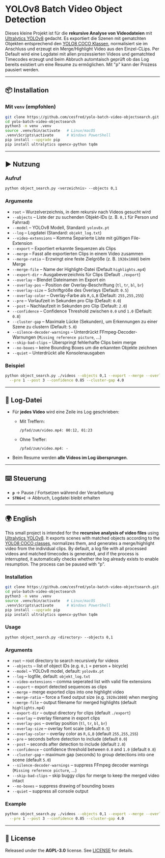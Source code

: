 # YOLOv8 Batch Video Object Detection

Dieses kleine Projekt ist für die **rekursive Analyse von Videodateien** mit [Ultralytics YOLOv8](https://github.com/ultralytics/ultralytics) gedacht.
Es exportiert die Szenen mit gematchten Objekten entsprechend den [YOLO8 COCO Klassen](https://docs.ultralytics.com/de/datasets/detect/coco8/), normalisiert
sie im Anschluss und erzeugt ein Merge/Highlight Video aus den Einzel-CLips. Per Default wird eine Logdatei mit allen prozessierten Videos und gematchted 
Timecodes erzeugt und beim Abbruch automtaisch geprüft ob das Log bereits existiert um eine Resume zu ermöglichen. Mit "p" kann der Prozess pausiert werden.

---

## 📦 Installation

### Mit `venv` (empfohlen)
```bash
git clone https://github.com/cesfred/yolo-batch-video-objectsearch.git
cd yolo-batch-video-objectsearch
python3 -m venv .venv
source .venv/bin/activate   # Linux/macOS
.venv\Scripts\activate      # Windows PowerShell
pip install --upgrade pip
pip install ultralytics opencv-python tqdm
```

---

## ▶️ Nutzung

### Aufruf
```bash
python object_search.py <verzeichnis> --objects 0,1
```

### Argumente

- `root` – Wurzelverzeichnis, in dem rekursiv nach Videos gesucht wird  
- `--objects` – Liste der zu suchenden Objekt-IDs (z. B. `0,1` für Person und Fahrrad)  
- `--model` – YOLOv8 Modell, Standard: `yolov8x.pt`  
- `--log` – Logdatei (Standard: `objekt_log.txt`)  
- `--video-extensions` – Komma Separierte Liste mit gültigen File-Extension
- `--export` – Exportiert erkannte Sequenzen als Clips
- `--merge` – Fasst alle exportierten Clips in einem Video zusammen  
- `--merge-ratio` – Erzwingt eine feste Zielgröße (z. B. `1920x1080`) beim Merge  
- `--merge-file` – Name der Highlight-Datei (Default `highlights.mp4`)  
- `--export-dir` – Ausgabeverzeichnis für Clips (Default `./export`)  
- `--overlay` – Blendet Dateinamen im Export ein
- `--overlay-pos` – Position der Overlay-Beschriftung (`tl`, `tr`, `bl`, `br`)  
- `--overlay-size` – Schriftgröße des Overlays (Default: `0.5`)  
- `--overlay-color` – Overlay-Farbe als `R,G,B` (Default: `255,255,255`)  
- `--pre` – Vorlaufzeit in Sekunden pro Clip (Default: `0.0`)  
- `--post` – Nachlaufzeit in Sekunden pro Clip (Default: `2.0`)  
- `--confidence` – Confidence Threshold zwischen `0.0` und `1.0` (Default: `0.8`)  
- `--cluster-gap` – Maximale Lücke (Sekunden), um Erkennungen zu einer Szene zu clustern (Default: `5.0`)  
- `--silence-decoder-warnings` – Unterdrückt FFmpeg-Decoder-Warnungen (`Missing reference picture`, …)  
- `--skip-bad-clips` – Überspringt fehlerhafte Clips beim merge
- `--no-boxes` – keine Bounding Boxes um die erkannten Objekte zeichnen
- `--quiet` – Unterdrückt alle Konsolenausgaben

### Beispiel
```bash
python object_search.py ./videos --objects 0,1 --export --merge --overlay \
  --pre 1 --post 3 --confidence 0.85 --cluster-gap 4.0
```

---

## 📝 Log-Datei

- Für **jedes Video** wird eine Zeile ins Log geschrieben:  
  - Mit Treffern:  
    ```
    /pfad/zum/video.mp4: 00:12, 01:23
    ```  
  - Ohne Treffer:  
    ```
    /pfad/zum/video.mp4: -
    ```

- Beim Resume werden **alle Videos im Log übersprungen**.  

---

## ⌨️ Steuerung

- **`p`** → Pause / Fortsetzen während der Verarbeitung  
- **`STRG+C`** → Abbruch, Logdatei bleibt erhalten  

---

## 🌍 English

This small project is intended for the **recursive analysis of video files** using [Ultralytics YOLOv8](https://github.com/ultralytics/ultralytics).
It exports scenes with matched objects according to the [YOLO8 COCO classes](https://docs.ultralytics.com/de/datasets/detect/coco8/), normalizes
them, and generates a merge/highlight video from the individual clips. By default, a log file with all processed videos and matched 
timecodes is generated, and if the process is interrupted, it automatically checks whether the log already exists to enable resumption. The process can be paused with “p”.

### Installation
```bash
git clone https://github.com/cesfred/yolo-batch-video-objectsearch.git
cd yolo-batch-video-objectsearch
python3 -m venv .venv
source .venv/bin/activate   # Linux/macOS
.venv\Scripts\activate      # Windows PowerShell
pip install --upgrade pip
pip install ultralytics opencv-python tqdm
```

### Usage
```bash
python object_search.py <directory> --objects 0,1
```

### Arguments
- `root` – root directory to search recursively for videos  
- `--objects` – list of object IDs (e.g. `0,1` = person + bicycle)  
- `--model` – YOLOv8 model, default: `yolov8x.pt`  
- `--log` – logfile, default: `objekt_log.txt`  
- `--video-extensions` – comma seperated list with valid file extensions
- `--export` – export detected sequences as clips  
- `--merge` – merge exported clips into one highlight video  
- `--merge-ratio` – force a fixed output size (e.g. `1920x1080`) when merging  
- `--merge-file` – output filename for merged highlights (default `highlights.mp4`)  
- `--export-dir` – output directory for clips (default `./export`)  
- `--overlay` – overlay filename in export clips
- `--overlay-pos` – overlay position (`tl`, `tr`, `bl`, `br`)  
- `--overlay-size` – overlay font scale (default `0.5`)  
- `--overlay-color` – overlay color as `R,G,B` (default `255,255,255`)  
- `--pre` – seconds before detection to include (default `0.0`)  
- `--post` – seconds after detection to include (default `2.0`)  
- `--confidence` – confidence threshold between `0.0` and `1.0` (default `0.8`)  
- `--cluster-gap` – maximum gap (seconds) to group detections into one scene (default `5.0`)  
- `--silence-decoder-warnings` – suppress FFmpeg decoder warnings (`Missing reference picture`, …)  
- `--skip-bad-clips` – skip buggy clips for merge to keep the merged video intact
- `--no-boxes` – suppress drawing of bounding boxes
- `--quiet` – suppress all console output 

### Example
```bash
python object_search.py ./videos --objects 0,1 --export --merge --overlay \
  --pre 1 --post 3 --confidence 0.85 --cluster-gap 4.0
```

---

## 📜 License
Released under the **AGPL-3.0** license. See [LICENSE](LICENSE) for details.
